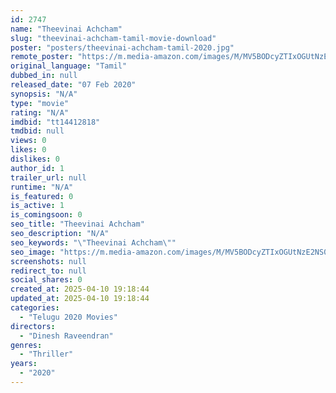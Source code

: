```yaml
---
id: 2747
name: "Theevinai Achcham"
slug: "theevinai-achcham-tamil-movie-download"
poster: "posters/theevinai-achcham-tamil-2020.jpg"
remote_poster: "https://m.media-amazon.com/images/M/MV5BODcyZTIxOGUtNzE2NS00YTU4LWJiNTMtMDBjNmYxZTE3YjY0XkEyXkFqcGdeQXVyNjI1OTU4MjA@._V1_SX300.jpg"
original_language: "Tamil"
dubbed_in: null
released_date: "07 Feb 2020"
synopsis: "N/A"
type: "movie"
rating: "N/A"
imdbid: "tt14412818"
tmdbid: null
views: 0
likes: 0
dislikes: 0
author_id: 1
trailer_url: null
runtime: "N/A"
is_featured: 0
is_active: 1
is_comingsoon: 0
seo_title: "Theevinai Achcham"
seo_description: "N/A"
seo_keywords: "\"Theevinai Achcham\""
seo_image: "https://m.media-amazon.com/images/M/MV5BODcyZTIxOGUtNzE2NS00YTU4LWJiNTMtMDBjNmYxZTE3YjY0XkEyXkFqcGdeQXVyNjI1OTU4MjA@._V1_SX300.jpg"
screenshots: null
redirect_to: null
social_shares: 0
created_at: 2025-04-10 19:18:44
updated_at: 2025-04-10 19:18:44
categories:
  - "Telugu 2020 Movies"
directors:
  - "Dinesh Raveendran"
genres:
  - "Thriller"
years:
  - "2020"
---
```

